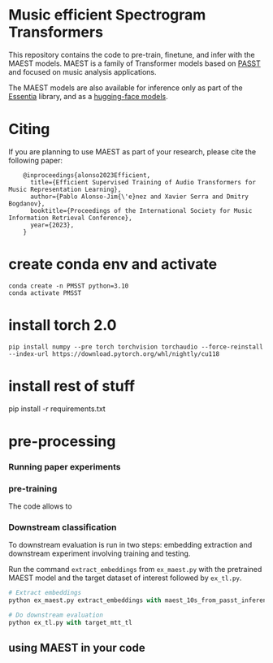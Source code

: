 # Music efficient Spectrogram Transformers

This repository contains the code to pre-train, finetune, and infer with the MAEST models.
MAEST is a family of Transformer models based on [PASST](https://github.com/kkoutini/PaSST) and
focused on music analysis applications.

The MAEST models are also available for inference only as part of the
[Essentia](https://essentia.upf.edu/models.html#MAEST) library, and as a [hugging-face models](todo).

# Citing
If you are planning to use MAEST as part of your research, please cite the following paper:

```
    @inproceedings{alonso2023Efficient,
      title={Efficient Supervised Training of Audio Transformers for Music Representation Learning},
      author={Pablo Alonso-Jim{\'e}nez and Xavier Serra and Dmitry Bogdanov},
      booktitle={Proceedings of the International Society for Music Information Retrieval Conference},
      year={2023},
    }
```

# create conda env and activate
    conda create -n PMSST python=3.10
    conda activate PMSST

# install torch 2.0
    pip install numpy --pre torch torchvision torchaudio --force-reinstall --index-url https://download.pytorch.org/whl/nightly/cu118

# install rest of stuff
pip install -r requirements.txt

# pre-processing

### Running paper experiments

### pre-training
The code allows to

### Downstream classification
To downstream evaluation is run in two steps: embedding extraction and downstream experiment
involving training and testing.

Run the command `extract_embeddings` from `ex_maest.py` with the pretrained MAEST model and the
target dataset of interest followed by `ex_tl.py`.

```python
# Extract embeddings
python ex_maest.py extract_embeddings with maest_10s_from_passt_inference target_mtt

# Do downstream evaluation
python ex_tl.py with target_mtt_tl
```

## using MAEST in your code
